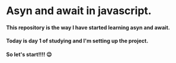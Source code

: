 # Asyn and await in javascript.
#### This repository is the way I have started learning asyn and await.
#### Today is day 1 of studying and I'm setting up the project.
#### So let's start!!!! 😉